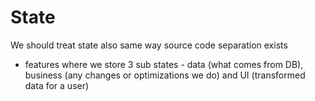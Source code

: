 # State

We should treat state also same way source code separation exists

- features where we store 3 sub states - data (what comes from DB), business (any changes or optimizations we do) and UI (transformed data for a user)
